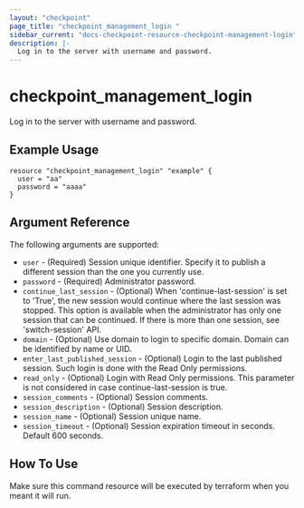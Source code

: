 ```yaml
---
layout: "checkpoint"
page_title: "checkpoint_management_login "
sidebar_current: "docs-checkpoint-resource-checkpoint-management-login"
description: |-
  Log in to the server with username and password.
---
```


# checkpoint_management_login

Log in to the server with username and password.

## Example Usage

```hcl
resource "checkpoint_management_login" "example" {
  user = "aa"
  password = "aaaa"
}
```

## Argument Reference

The following arguments are supported:

* `user` - (Required) Session unique identifier. Specify it to publish a different session than the one you currently use.
* `password` - (Required) Administrator password.
* `continue_last_session` - (Optional) When 'continue-last-session' is set to 'True', the new session would continue where the last session was stopped. This option is available when the administrator has only one session that can be continued. If there is more than one session, see 'switch-session' API.
* `domain` - (Optional) Use domain to login to specific domain. Domain can be identified by name or UID.
* `enter_last_published_session` - (Optional) Login to the last published session. Such login is done with the Read Only permissions.
* `read_only` - (Optional) Login with Read Only permissions. This parameter is not considered in case continue-last-session is true.
* `session_comments` - (Optional) Session comments.
* `session_description` - (Optional) Session description.
* `session_name` - (Optional) Session unique name.
* `session_timeout` - (Optional) Session expiration timeout in seconds. Default 600 seconds.


## How To Use
Make sure this command resource will be executed by terraform when you meant it will run.  



